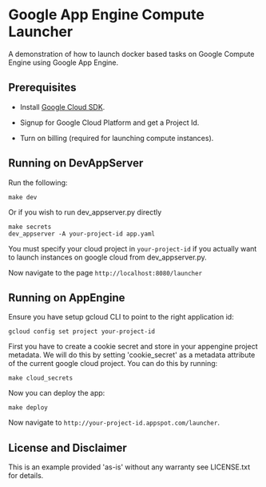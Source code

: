# Google App Engine Compute Launcher

A demonstration of how to launch docker based tasks on Google Compute Engine
using Google App Engine.

## Prerequisites

* Install [Google Cloud SDK](https://cloud.google.com/sdk/).

* Signup for Google Cloud Platform and get a Project Id.

* Turn on billing (required for launching compute instances).

## Running on DevAppServer

Run the following:

    make dev

Or if you wish to run dev_appserver.py directly

    make secrets
    dev_appserver -A your-project-id app.yaml

You must specify your cloud project in `your-project-id` if you actually want
to launch instances on google cloud from dev_appserver.py.

Now navigate to the page `http://localhost:8080/launcher`

## Running on AppEngine

Ensure you have setup gcloud CLI to point to the right application id:

    gcloud config set project your-project-id

First you have to create a cookie secret and store in your appengine project
metadata. We will do this by setting 'cookie_secret' as a metadata attribute
of the current google cloud project. You can do this by running:

    make cloud_secrets

Now you can deploy the app:

    make deploy

Now navigate to `http://your-project-id.appspot.com/launcher`.

## License and Disclaimer

This is an example provided 'as-is' without any warranty see LICENSE.txt for
details.
